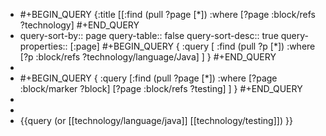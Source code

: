- #+BEGIN_QUERY
  {:title
   [[:find (pull ?page [*]) 
     :where 
     [?page :block/refs ?technology]
  #+END_QUERY
- query-sort-by:: page
  query-table:: false
  query-sort-desc:: true
  query-properties:: [:page]
  #+BEGIN_QUERY
  {
  	:query [
  		:find (pull ?p [*]) 
  		:where 
              [?p :block/refs ?technology/language/Java]
  	]
  }
  #+END_QUERY
-
- #+BEGIN_QUERY
  {
   :query [:find (pull ?page [*])
   :where
   [?page :block/marker ?block]
   [?page :block/refs ?testing] 
  ]
  }
  #+END_QUERY
-
-
- {{query (or [[technology/language/java]] [[technology/testing]]) }}